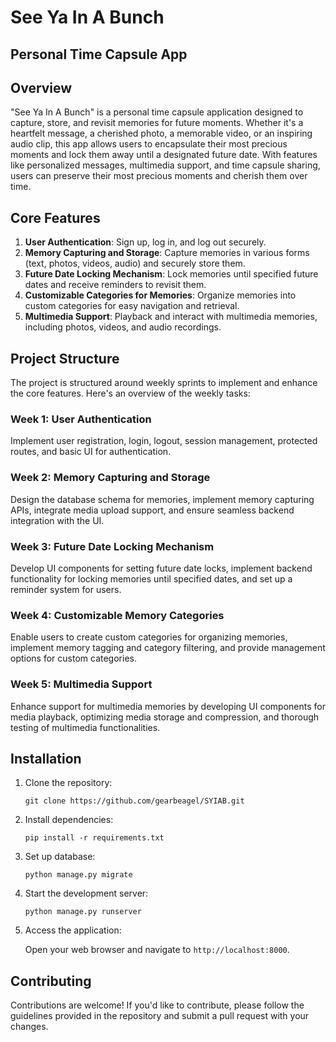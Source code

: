 # See Ya In A Bunch

## Personal Time Capsule App

## Overview

"See Ya In A Bunch" is a personal time capsule application designed to capture, store, and revisit memories for future
moments. Whether it's a heartfelt message, a cherished photo, a memorable video, or an inspiring audio clip, this app
allows users to encapsulate their most precious moments and lock them away until a designated future date. With features
like personalized messages, multimedia support, and time capsule sharing, users can preserve their most precious moments
and cherish them over time.

## Core Features

1. **User Authentication**: Sign up, log in, and log out securely.
2. **Memory Capturing and Storage**: Capture memories in various forms (text, photos, videos, audio) and securely store
   them.
3. **Future Date Locking Mechanism**: Lock memories until specified future dates and receive reminders to revisit them.
4. **Customizable Categories for Memories**: Organize memories into custom categories for easy navigation and retrieval.
5. **Multimedia Support**: Playback and interact with multimedia memories, including photos, videos, and audio
   recordings.

## Project Structure

The project is structured around weekly sprints to implement and enhance the core features. Here's an overview of the
weekly tasks:

### Week 1: User Authentication

Implement user registration, login, logout, session management, protected routes, and basic UI for authentication.

### Week 2: Memory Capturing and Storage

Design the database schema for memories, implement memory capturing APIs, integrate media upload support, and ensure
seamless backend integration with the UI.

### Week 3: Future Date Locking Mechanism

Develop UI components for setting future date locks, implement backend functionality for locking memories until
specified dates, and set up a reminder system for users.

### Week 4: Customizable Memory Categories

Enable users to create custom categories for organizing memories, implement memory tagging and category filtering, and
provide management options for custom categories.

### Week 5: Multimedia Support

Enhance support for multimedia memories by developing UI components for media playback, optimizing media storage and
compression, and thorough testing of multimedia functionalities.

## Installation

1. Clone the repository:

    ```
    git clone https://github.com/gearbeagel/SYIAB.git
    ```

2. Install dependencies:

    ```
    pip install -r requirements.txt
    ```

3. Set up database:

    ```
    python manage.py migrate
    ```

4. Start the development server:

    ```
    python manage.py runserver
    ```

5. Access the application:

   Open your web browser and navigate to `http://localhost:8000`.

## Contributing

Contributions are welcome! If you'd like to contribute, please follow the guidelines provided in the repository and
submit a pull request with your changes.
